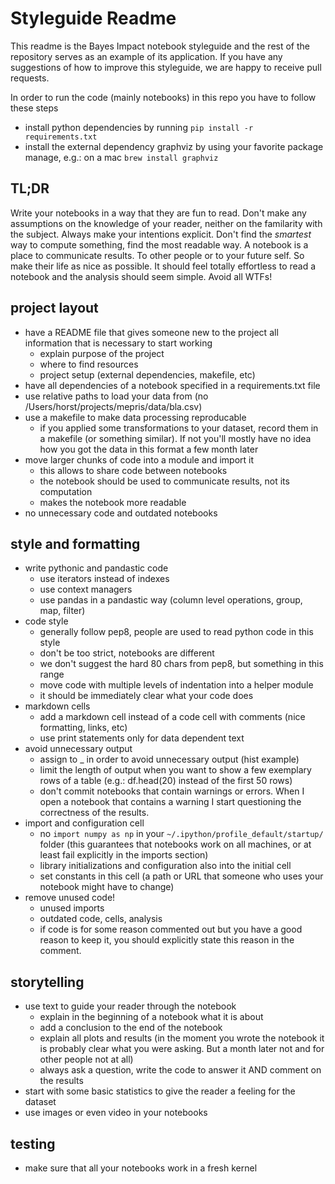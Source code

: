 # Styleguide Readme

This readme is the Bayes Impact notebook styleguide and the rest of the repository serves as an example of its application. If you have any suggestions of how to improve this styleguide, we are happy to receive pull requests.

In order to run the code (mainly notebooks) in this repo you have to follow these steps

* install python dependencies by running `pip install -r requirements.txt`
* install the external dependency graphviz by using your favorite package manage, e.g.: on a mac `brew install graphviz`


## TL;DR

Write your notebooks in a way that they are fun to read. Don't make any assumptions on the knowledge of your reader, neither on the familarity with the subject. Always make your intentions explicit. Don't find the *smartest* way to compute something, find the most readable way. A notebook is a place to communicate results. To other people or to your future self. So make their life as nice as possible. It should feel totally effortless to read a notebook and the analysis should seem simple. Avoid all WTFs!


## project layout

* have a README file that gives someone new to the project all information that is necessary to start working
  - explain purpose of the project
  - where to find resources
  - project setup (external dependencies, makefile, etc)
* have all dependencies of a notebook specified in a requirements.txt file
* use relative paths to load your data from (no /Users/horst/projects/mepris/data/bla.csv)
* use a makefile to make data processing reproducable
  - if you applied some transformations to your dataset, record them in a makefile (or something similar). If not you'll mostly have no idea how you got the data in this format a few month later
* move larger chunks of code into a module and import it
  - this allows to share code between notebooks
  - the notebook should be used to communicate results, not its computation
  - makes the notebook more readable
* no unnecessary code and outdated notebooks


## style and formatting

* write pythonic and pandastic code
  - use iterators instead of indexes
  - use context managers
  - use pandas in a pandastic way (column level operations, group, map, filter)
* code style
  - generally follow pep8, people are used to read python code in this style
  - don't be too strict, notebooks are different
  - we don't suggest the hard 80 chars from pep8, but something in this range
  - move code with multiple levels of indentation into a helper module
  - it should be immediately clear what your code does
* markdown cells
  - add a markdown cell instead of a code cell with comments (nice formatting, links, etc)
  - use print statements only for data dependent text
* avoid unnecessary output
  - assign to _ in order to avoid unnecessary output (hist example)
  - limit the length of output when you want to show a few exemplary rows of a table (e.g.: df.head(20) instead of the first 50 rows)
  - don't commit notebooks that contain warnings or errors. When I open a notebook that contains a warning I start questioning the correctness of the results.
* import and configuration cell
  - no `import numpy as np` in your `~/.ipython/profile_default/startup/` folder (this guarantees that notebooks work on all machines, or at least fail explicitly in the imports section)
  - library initializations and configuration also into the initial cell
  - set constants in this cell (a path or URL that someone who uses your notebook might have to change)
* remove unused code!
  - unused imports
  - outdated code, cells, analysis
  - if code is for some reason commented out but you have a good reason to keep it, you should explicitly state this reason in the comment.


## storytelling

* use text to guide your reader through the notebook
  - explain in the beginning of a notebook what it is about
  - add a conclusion to the end of the notebook
  - explain all plots and results (in the moment you wrote the notebook it is probably clear what you were asking. But a month later not and for other people not at all)
  - always ask a question, write the code to answer it AND comment on the results
* start with some basic statistics to give the reader a feeling for the dataset
* use images or even video in your notebooks


## testing

* make sure that all your notebooks work in a fresh kernel

